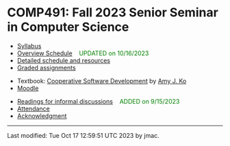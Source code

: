 # COMP491: Fall 2023 Senior Seminar in Computer Science

<!-- ![Senior seminar tea party 2023](images/sensem-teaparty-2023-lowres.jpg) -->
<!-- [high-resolution version](images/sensem-teaparty-2023.jpg) -->


* [Syllabus](syllabus-8-22-2023.docx)
* [Overview Schedule](comp491-schedule-10-16-2023.xlsx)  &nbsp;&nbsp;&nbsp;<font color="green">UPDATED on 10/16/2023</font>
* [Detailed schedule and resources](resources)
* [Graded assignments](hw)
<!-- * [Readings](readings.md) -->
* Textbook: [Cooperative Software Development](https://faculty.washington.edu/ajko/books/cooperative-software-development/) by [Amy J. Ko](https://faculty.washington.edu/ajko/)
* [Moodle](https://lms.dickinson.edu/course/view.php?id=53910)
<!-- * [WiD repos](wid-repos.md) -->
* [Readings for informal discussions](readings.md) &nbsp;&nbsp;&nbsp;<font color="green">ADDED on 9/15/2023</font>
* [Attendance](attendance.md)
* [Acknowledgment](acknowledgment.md)





----
Last modified: Tue Oct 17 12:59:51 UTC 2023 by jmac.
